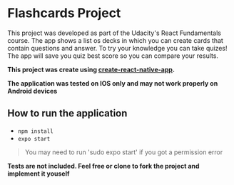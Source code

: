 # Flashcards Project

This project was developed as part of the Udacity's React Fundamentals course. The app shows a list os decks in which you can create cards that contain questions and answer. To try your knowledge you can take quizes! The app will save you quiz best score so you can compare your results.

**This project was create using [create-react-native-app](https://github.com/react-community/create-react-native-app).**

**The application was tested on IOS only and may not work properly on Android devices**

## How to run the application
* `npm install`
* `expo start`
>You may need to run 'sudo expo start' if you got a permission error

**Tests are not included. Feel free or clone to fork the project and implement it youself**